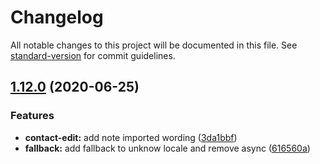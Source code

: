 # Changelog

All notable changes to this project will be documented in this file. See [standard-version](https://github.com/conventional-changelog/standard-version) for commit guidelines.

## [1.12.0](https://github.com/kissu/quorum-i18n/compare/v1.11.1...v1.12.0) (2020-06-25)


### Features

* **contact-edit:** add note imported wording ([3da1bbf](https://github.com/kissu/quorum-i18n/commit/3da1bbf44cd506ca2c4ccce39aa728bd5a727aca))
* **fallback:** add fallback to unknow locale and remove async ([616560a](https://github.com/kissu/quorum-i18n/commit/616560a33eb82c2e614da1344881b128bcbcc008))
